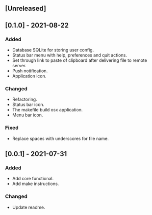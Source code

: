 ## [Unreleased]

## [0.1.0] - 2021-08-22
### Added
- Database SQLite for storing user config.
- Status bar menu with help, preferences and quit actions.
- Set through link to paste of clipboard after delivering file to remote server.
- Push notification.
- Application icon.
### Changed
- Refactoring.
- Status bar icon.
- The makefile build osx application. 
- Menu bar icon.
### Fixed
- Replace spaces with underscores for file name.

## [0.0.1] - 2021-07-31
### Added
- Add core functional.
- Add make instructions.
### Changed
- Update readme.
